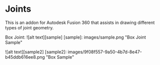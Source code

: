# Joints
This is an addon for Autodesk Fusion 360 that assists in drawing different types of joint geometry.

Box Joint:
![alt text][sample]
[sample]: images/sample.png "Box Joint Sample"

![alt text][sample2]
[sample2]: images/9f08f557-9a50-4b7d-8e47-b45ddb616ee8.png "Box Sample"

